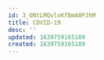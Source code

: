 ```yaml
---
id: 3_ONtLMQvlxKfBmA0PJhM
title: COVID-19
desc: ''
updated: 1639759165189
created: 1639759165189
---
```


